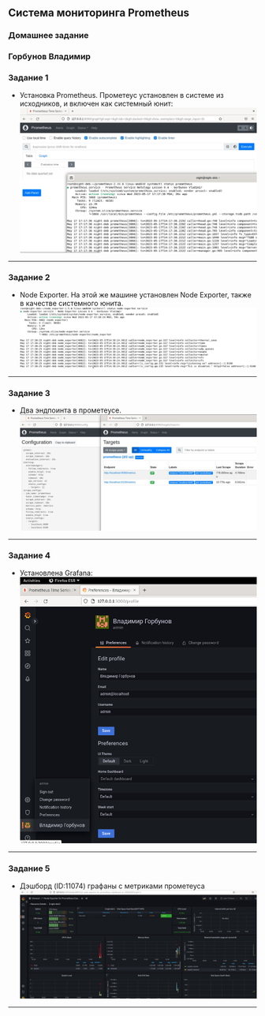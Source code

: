 ## Система мониторинга Prometheus 
### Домашнее задание 
### Горбунов Владимир


### Задание 1 
- Установка Prometheus.
Прометеус установлен в системе из исходников, и включен как системный юнит:<br>
![](img/9-4-1.jpg)
---
### Задание 2
- Node Exporter.
На этой же машине установлен Node Exporter, также в качестве системного юнита. <br>
![](img/9-4-2.jpg)
---
### Задание 3
- Два эндпоинта в прометеусе. <br>
![](img/9-4-3.jpg)
---
### Задание 4
- Установлена Grafana:<br>
![](img/9-4-4.png)
---
### Задание 5
- Дэшборд (ID:11074) графаны с метриками прометеуса<br>
![](img/9-4-5.jpg)
---